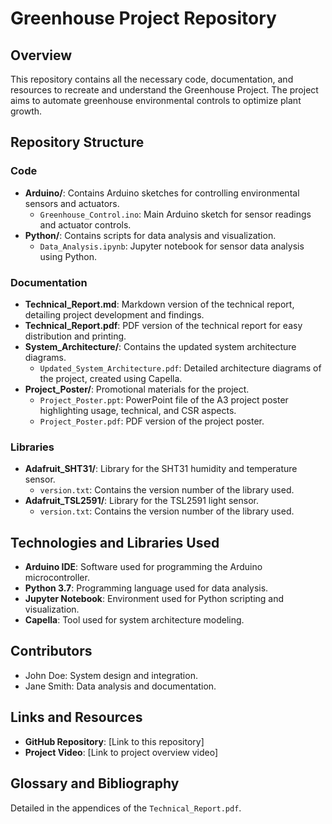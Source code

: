 # Greenhouse Project Repository

## Overview
This repository contains all the necessary code, documentation, and resources to recreate and understand the Greenhouse Project. The project aims to automate greenhouse environmental controls to optimize plant growth.

## Repository Structure

### Code
- **Arduino/**: Contains Arduino sketches for controlling environmental sensors and actuators.
  - `Greenhouse_Control.ino`: Main Arduino sketch for sensor readings and actuator controls.
- **Python/**: Contains scripts for data analysis and visualization.
  - `Data_Analysis.ipynb`: Jupyter notebook for sensor data analysis using Python.

### Documentation
- **Technical_Report.md**: Markdown version of the technical report, detailing project development and findings.
- **Technical_Report.pdf**: PDF version of the technical report for easy distribution and printing.
- **System_Architecture/**: Contains the updated system architecture diagrams.
  - `Updated_System_Architecture.pdf`: Detailed architecture diagrams of the project, created using Capella.
- **Project_Poster/**: Promotional materials for the project.
  - `Project_Poster.ppt`: PowerPoint file of the A3 project poster highlighting usage, technical, and CSR aspects.
  - `Project_Poster.pdf`: PDF version of the project poster.

### Libraries
- **Adafruit_SHT31/**: Library for the SHT31 humidity and temperature sensor.
  - `version.txt`: Contains the version number of the library used.
- **Adafruit_TSL2591/**: Library for the TSL2591 light sensor.
  - `version.txt`: Contains the version number of the library used.

## Technologies and Libraries Used
- **Arduino IDE**: Software used for programming the Arduino microcontroller.
- **Python 3.7**: Programming language used for data analysis.
- **Jupyter Notebook**: Environment used for Python scripting and visualization.
- **Capella**: Tool used for system architecture modeling.

## Contributors
- John Doe: System design and integration.
- Jane Smith: Data analysis and documentation.

## Links and Resources
- **GitHub Repository**: [Link to this repository]
- **Project Video**: [Link to project overview video]

## Glossary and Bibliography
Detailed in the appendices of the `Technical_Report.pdf`.
